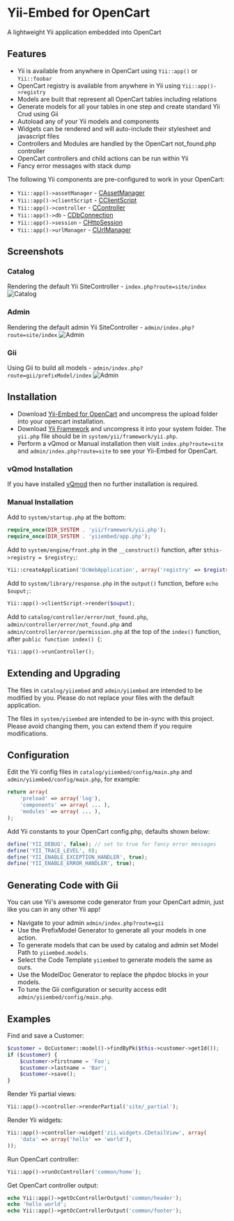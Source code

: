 # Yii-Embed for OpenCart

A lightweight Yii application embedded into OpenCart


## Features

- Yii is available from anywhere in OpenCart using `Yii::app()` or `Yii::foobar`
- OpenCart registry is available from anywhere in Yii using `Yii::app()->registry`
- Models are built that represent all OpenCart tables including relations
- Generate models for all your tables in one step and create standard Yii Crud using Gii
- Autoload any of your Yii models and components
- Widgets can be rendered and will auto-include their stylesheet and javascript files
- Controllers and Modules are handled by the OpenCart not_found.php controller
- OpenCart controllers and child actions can be run within Yii
- Fancy error messages with stack dump

The following Yii components are pre-configured to work in your OpenCart:
- `Yii::app()->assetManager` - [CAssetManager](http://www.yiiframework.com/doc/api/1.1/CAssetManager)
- `Yii::app()->clientScript` - [CClientScript](http://www.yiiframework.com/doc/api/1.1/CClientScript)
- `Yii::app()->controller` - [CController](http://www.yiiframework.com/doc/api/1.1/CController)
- `Yii::app()->db` - [CDbConnection](http://www.yiiframework.com/doc/api/1.1/CDbConnection)
- `Yii::app()->session` - [CHttpSession](http://www.yiiframework.com/doc/api/1.1/CHttpSession)
- `Yii::app()->urlManager` - [CUrlManager](http://www.yiiframework.com/doc/api/1.1/CUrlManager)


## Screenshots

### Catalog

Rendering the default Yii SiteController - `index.php?route=site/index`
![Catalog](https://raw.github.com/cornernote/yii-embed-opencart/master/screenshot/catalog.png)

### Admin

Rendering the default admin Yii SiteController - `admin/index.php?route=site/index`
![Admin](https://raw.github.com/cornernote/yii-embed-opencart/master/screenshot/admin.png)

### Gii

Using Gii to build all models - `admin/index.php?route=gii/prefixModel/index`
![Admin](https://raw.github.com/cornernote/yii-embed-opencart/master/screenshot/gii.png)


## Installation

- Download [Yii-Embed for OpenCart](https://github.com/cornernote/yii-embed-opencart/archive/master.zip) and uncompress the upload folder into your opencart installation.
- Download [Yii Framework](http://www.yiiframework.com/) and uncompress it into your system folder.  The `yii.php` file should be in `system/yii/framework/yii.php`.
- Perform a vQmod or Manual installation then visit `index.php?route=site` and `admin/index.php?route=site` to see your Yii-Embed for OpenCart.


### vQmod Installation

If you have installed [vQmod](https://code.google.com/p/vqmod/) then no further installation is required.


### Manual Installation

Add to `system/startup.php` at the bottom:
```php
require_once(DIR_SYSTEM . 'yii/framework/yii.php');
require_once(DIR_SYSTEM . 'yiiembed/app.php');
```

Add to `system/engine/front.php` in the `__construct()` function, after `$this->registry = $registry;`:
```php
Yii::createApplication('OcWebApplication', array('registry' => $registry, 'front' => $this));
```

Add to `system/library/response.php` in the `output()` function, before `echo $ouput;`:
```php
Yii::app()->clientScript->render($ouput);
```

Add to `catalog/controller/error/not_found.php`, `admin/controller/error/not_found.php` and `admin/controller/error/permission.php` at the top of the `index()` function, after `public function index() {`:
```php
Yii::app()->runController();
```


## Extending and Upgrading

The files in `catalog/yiiembed` and `admin/yiiembed` are intended to be modified by you.  Please do not replace your files with the default application.

The files in `system/yiiembed` are intended to be in-sync with this project.  Please avoid changing them, you can extend them if you require modifications.


## Configuration

Edit the Yii config files in `catalog/yiiembed/config/main.php` and 
`admin/yiiembed/config/main.php`, for example:
```php
return array(
    'preload' => array('log'), 
    'components' => array( ... ),
    'modules' => array( ... ),
);
```

Add Yii constants to your OpenCart config.php, defaults shown below:
```php
define('YII_DEBUG', false); // set to true for fancy error messages
define('YII_TRACE_LEVEL', 0);
define('YII_ENABLE_EXCEPTION_HANDLER', true);
define('YII_ENABLE_ERROR_HANDLER', true);
```


## Generating Code with Gii

You can use Yii's awesome code generator from your OpenCart admin, just like you can in any other Yii app!

- Navigate to your admin `admin/index.php?route=gii`
- Use the PrefixModel Generator to generate all your models in one action.
- To generate models that can be used by catalog and admin set Model Path to `yiiembed.models`.
- Select the Code Template `yiiembed` to generate models the same as ours.
- Use the ModelDoc Generator to replace the phpdoc blocks in your models.
- To tune the Gii configuration or security access edit `admin/yiiembed/config/main.php`.


## Examples

Find and save a Customer:
```php
$customer = OcCustomer::model()->findByPk($this->customer->getId());
if ($customer) {
    $customer->firstname = 'Foo';
    $customer->lastname = 'Bar';
    $customer->save();
}
```

Render Yii partial views:
```php
Yii::app()->controller->renderPartial('site/_partial');
```

Render Yii widgets:
```php
Yii::app()->controller->widget('zii.widgets.CDetailView', array(
    'data' => array('hello' => 'world'),
));
```

Run OpenCart controller:
```php
Yii::app()->runOcController('common/home');
```

Get OpenCart controller output:
```php
echo Yii::app()->getOcControllerOutput('common/header');
echo 'hello world';
echo Yii::app()->getOcControllerOutput('common/footer');
```

